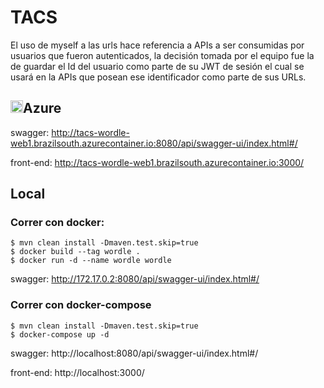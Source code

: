 # TACS
El uso de myself a las urls hace referencia a APIs a ser consumidas por usuarios que fueron autenticados, la decisión tomada por el equipo fue la de guardar el Id del usuario como parte de su JWT de sesión el cual se usará en la APIs que posean ese identificador como parte de sus URLs.



## <img src="https://external-content.duckduckgo.com/iu/?u=https%3A%2F%2Flogos-world.net%2Fwp-content%2Fuploads%2F2021%2F05%2FAzure-Logo.png&f=1&nofb=1" height="20" widht="20"/>Azure
swagger: http://tacs-wordle-web1.brazilsouth.azurecontainer.io:8080/api/swagger-ui/index.html#/

front-end: http://tacs-wordle-web1.brazilsouth.azurecontainer.io:3000/

## Local
### Correr con docker:
```
$ mvn clean install -Dmaven.test.skip=true
$ docker build --tag wordle .
$ docker run -d --name wordle wordle
```
swagger: http://172.17.0.2:8080/api/swagger-ui/index.html#/


### Correr con docker-compose
```
$ mvn clean install -Dmaven.test.skip=true
$ docker-compose up -d
```
swagger: http://localhost:8080/api/swagger-ui/index.html#/ 

front-end: http://localhost:3000/
